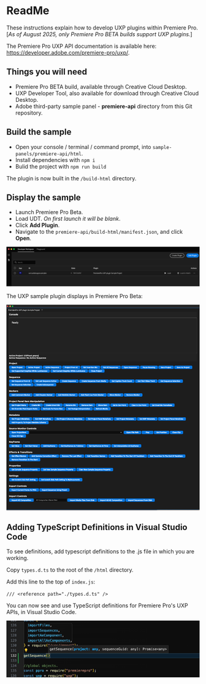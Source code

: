 # ReadMe

These instructions explain how to develop UXP plugins within Premiere Pro. [*As of August 2025, only Premiere Pro BETA builds support UXP plugins.*]

The Premiere Pro UXP API documentation is available here: <https://developer.adobe.com/premiere-pro/uxp/>.

## Things you will need

- Premiere Pro BETA build, available through Creative Cloud Desktop.
- UXP Developer Tool, also available for download through Creative Cloud Desktop.
- Adobe third-party sample panel - **premiere-api** directory from this Git repository.

## Build the sample

- Open your console / terminal / command prompt, into ```sample-panels/premiere-api/html```.
- Install dependencies with ```npm i```
- Bulid the project with ```npm run build```

The plugin is now built in the ```/build-html``` directory.

## Display the sample

- Launch Premiere Pro Beta.
- Load UDT. *On first launch it will be blank*.
- Click **Add Plugin**.
- Navigate to the ```premiere-api/build-html/manifest.json```, and click **Open**.

![UXP Developer Tool UDT](payloads/UDT_load_panel.png)

The UXP sample plugin displays in Premiere Pro Beta:

![UXP Sample Panel](payloads/UXP-sample-panel-loaded.png)

## Adding TypeScript Definitions in Visual Studio Code

To see definitions, add typescript definitions to the .js file in which you are working.

Copy ```types.d.ts``` to the root of the ```/html``` directory.

Add this line to the top of ```index.js```:

`/// <reference path="./types.d.ts" />`

You can now see and use TypeScript definitions for Premiere Pro's UXP APIs, in Visual Studio Code.

![UXP typescript autocomplete](payloads/ts_def_demo.png)
